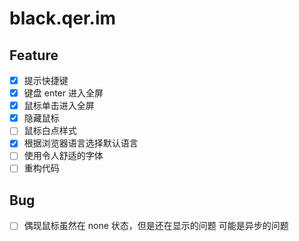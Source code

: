 # black.qer.im
 
## Feature

- [x] 提示快捷键
- [x] 键盘 enter 进入全屏
- [x] 鼠标单击进入全屏
- [x] 隐藏鼠标
- [ ] 鼠标白点样式
- [x] 根据浏览器语言选择默认语言
- [ ] 使用令人舒适的字体
- [ ] 重构代码

## Bug

- [ ] 偶现鼠标虽然在 none 状态，但是还在显示的问题 可能是异步的问题
